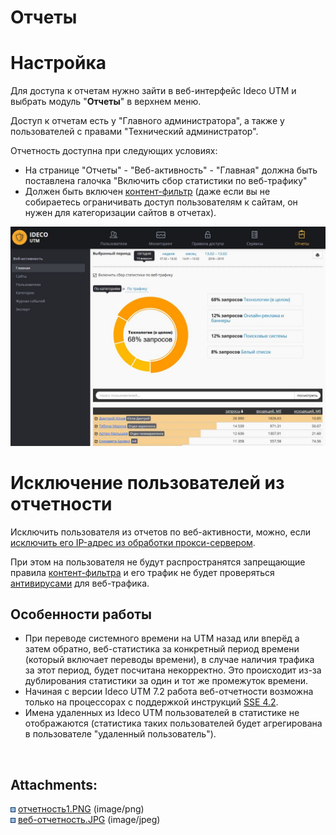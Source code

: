 # Отчеты

# Настройка

Для доступа к отчетам нужно зайти в веб-интерфейс Ideco UTM и выбрать
модуль "**Отчеты**" в верхнем меню.

Доступ к отчетам есть у "Главного администратора", а также у
пользователей с правами "Технический администратор".

Отчетность доступна при следующих условиях:

  - На странице "Отчеты" - "Веб-активность" - "Главная" должна быть
    поставлена галочка "Включить сбор статистики по веб-трафику"
  - Должен быть включен [контент-фильтр](./Контент-фильтр.md) (даже если вы
    не собираетесь ограничивать доступ пользователям к сайтам, он
    нужен для категоризации сайтов в отчетах).

![](attachments/2261141/7110831.jpg)

# Исключение пользователей из отчетности

Исключить пользователя из отчетов по веб-активности, можно, если
[исключить его IP-адрес из обработки прокси-сервером](./Исключить_IP-адреса_из_обработки_прокси-сервером.md).

<div>

<div>

При этом на пользователя не будут распространятся запрещающие правила
[контент-фильтра](./Контент-фильтр.md) и его трафик не будет проверяться
[антивирусами](./Антивирусы_веб-трафика.md) для веб-трафика.

</div>

</div>

## Особенности работы

  - При переводе системного времени на UTM назад или вперёд а затем
    обратно, веб-статистика за конкретный период времени (который
    включает переводы времени), в случае наличия трафика за этот
    период, будет посчитана некорректно. Это происходит из-за
    дублирования статистики за один и тот же промежуток времени.
  - Начиная с версии Ideco UTM 7.2 работа веб-отчетности возможна только
    на процессорах с поддержкой инструкций
    [SSE 4.2](https://ru.wikipedia.org/wiki/SSE4).
  - Имена удаленных из Ideco UTM пользователей в статистике не
    отображаются (статистика таких пользователей будет
    агрегирована в пользователе "удаленный пользователь").

 

<div class="pageSectionHeader">

## Attachments:

</div>

<div class="greybox" data-align="left">

![](images/icons/bullet_blue.gif)
[отчетность1.PNG](attachments/2261141/2424889.png)
(image/png)  
![](images/icons/bullet_blue.gif)
[веб-отчетность.JPG](attachments/2261141/7110831.jpg)
(image/jpeg)  

</div>
